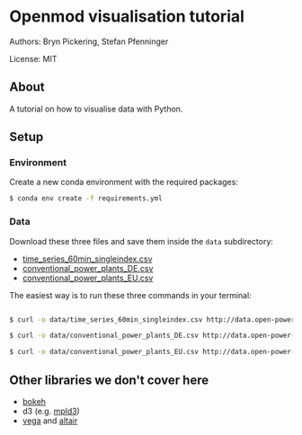 # Openmod visualisation tutorial

Authors: Bryn Pickering, Stefan Pfenninger

License: MIT

## About

A tutorial on how to visualise data with Python.

## Setup

### Environment

Create a new conda environment with the required packages:

```bash
$ conda env create -f requirements.yml
```

### Data

Download these three files and save them inside the `data` subdirectory:

* [time_series_60min_singleindex.csv](http://data.open-power-system-data.org/time_series/2017-03-06/time_series_60min_singleindex.csv)
* [conventional_power_plants_DE.csv](http://data.open-power-system-data.org/conventional_power_plants/2017-03-03/conventional_power_plants_DE.csv)
* [conventional_power_plants_EU.csv](http://data.open-power-system-data.org/conventional_power_plants/2017-03-03/conventional_power_plants_EU.csv)


The easiest way is to run these three commands in your terminal:

```bash

$ curl -o data/time_series_60min_singleindex.csv http://data.open-power-system-data.org/time_series/2017-03-06/time_series_60min_singleindex.csv

$ curl -o data/conventional_power_plants_DE.csv http://data.open-power-system-data.org/conventional_power_plants/2017-03-03/conventional_power_plants_DE.csv

$ curl -o data/conventional_power_plants_EU.csv http://data.open-power-system-data.org/conventional_power_plants/2017-03-03/conventional_power_plants_EU.csv

```

## Other libraries we don't cover here

* [bokeh](http://bokeh.pydata.org/en/latest/)
* d3 (e.g. [mpld3](https://mpld3.github.io/))
* [vega](https://vega.github.io/vega/) and [altair](https://altair-viz.github.io/)

